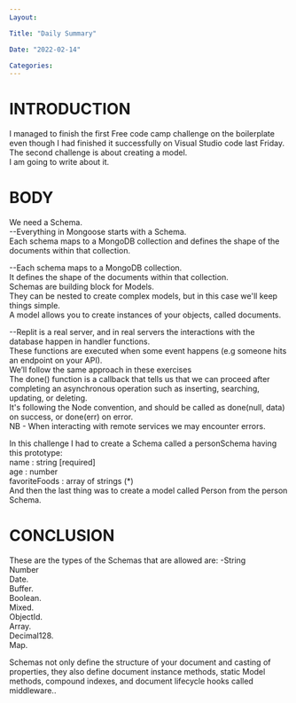 ```yaml
---
Layout:

Title: "Daily Summary"

Date: "2022-02-14"

Categories:
---
```


# INTRODUCTION

I managed to finish the first Free code camp challenge on the boilerplate even though I had finished it successfully on Visual Studio code last Friday.<br> The second challenge is about creating a model.<br> I am going to write about it.<br>

# BODY

We need a Schema.<br>
--Everything in Mongoose starts with a Schema.<br> Each schema maps to a MongoDB collection and defines the shape of the documents within that collection.<br>

--Each schema maps to a MongoDB collection.<br> It defines the shape of the documents within that collection.<br> Schemas are building block for Models.<br> They can be nested to create complex models, but in this case we'll keep things simple.<br> A model allows you to create instances of your objects, called documents.<br>

--Replit is a real server, and in real servers the interactions with the database happen in handler functions.<br> These functions are executed when some event happens (e.g someone hits an endpoint on your API).<br> We’ll follow the same approach in these exercises<br> The done() function is a callback that tells us that we can proceed after completing an asynchronous operation such as inserting, searching, updating, or deleting.</br> It's following the Node convention, and should be called as done(null, data) on success, or done(err) on error.</br>
NB - When interacting with remote services we may encounter errors.<br>

In this challenge I had to create a Schema called a personSchema having this prototype:</br>
name : string [required]</br>
age : number </br>
favoriteFoods : array of strings (\*)<br>
And then the last thing was to create a model called Person from the person Schema.

# CONCLUSION

These are the types of the Schemas that are allowed are:
-String<br>
Number<br>
Date.<br>
Buffer.<br>
Boolean.<br>
Mixed.<br>
ObjectId.<br>
Array.<br>
Decimal128.<br>
Map.<br>

Schemas not only define the structure of your document and casting of properties, they also define document instance methods, static Model methods, compound indexes, and document lifecycle hooks called middleware..<br>
